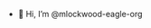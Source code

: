 - 👋 Hi, I’m @mlockwood-eagle-org
  
<!---
mikelockwood1/mikelockwood1 is a ✨ special ✨ repository because its `README.md` (this file) appears on your GitHub profile.
You can click the Preview link to take a look at your changes.
--->
